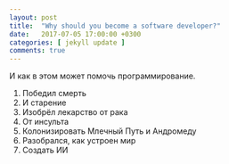 ```yaml
---
layout: post
title:  "Why should you become a software developer?"
date:   2017-07-05 17:00:00 +0300
categories: [ jekyll update ]
comments: true
---
```


И как в этом может помочь программирование.
1. Победил смерть
2. И старение
3. Изобрёл лекарство от рака
4. От инсульта
5. Колонизировать Млечный Путь и Андромеду
6. Разобрался, как устроен мир
7. Создать ИИ
